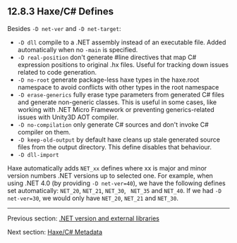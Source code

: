 ## 12.8.3 Haxe/C# Defines

Besides `-D net-ver` and `-D net-target`:

* `-D dll` compile to a .NET assembly instead of an executable file. Added automatically when no `-main` is specified.
* `-D real-position` don't generate #line directives that map C# expression positions to original .hx files. Useful for tracking down issues related to code generation.
* `-D no-root` generate package-less haxe types in the haxe.root namespace to avoid conflicts with other types in the root namespace
* `-D erase-generics` fully erase type parameters from generated C# files and generate non-generic classes. This is useful in some cases, like working with .NET Micro Framework or preventing generics-related issues with Unity3D AOT compiler.
* `-D no-compilation` only generate C# sources and don't invoke C# compiler on them.
* `-D keep-old-output` by default haxe cleans up stale generated source files from the output directory. This define disables that behaviour.
* `-D dll-import`

Haxe automatically adds `NET_xx` defines where xx is major and minor version numbers .NET versions up to selected one. For example, when using .NET 4.0 (by providing `-D net-ver=40`), we have the following defines set automatically: `NET_20`, `NET_21`, `NET_30`, ` NET_35` and `NET_40`. If we had `-D net-ver=30`, we would only have `NET_20`, `NET_21` and `NET_30`.

---

Previous section: [.NET version and external libraries](target-cs-external-libraries.md)

Next section: [Haxe/C# Metadata](target-cs-metadata.md)